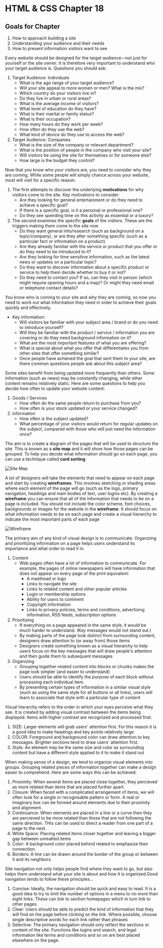 # HTML & CSS Chapter 18

## Goals for Chapter
1. How to approach building a site
2. Understanding your audience and their needs
3. How to present information visitors want to see

Every website should be designed for the target audience—not just for yourself or the site owner. It is therefore very important to understand who your target audience is. Questions you should ask: 

1. Target Audience: Individuals
    * What is the age range of your target audience?
    * Will your site appeal to more women or men? What is the mix?
    * Which country do your visitors live in?
    * Do they live in urban or rural areas?
    * What is the average income of visitors?
    * What level of education do they have?
    * What is their marital or family status?
    * What is their occupation?
    * How many hours do they work per week?
    * How often do they use the web?
    * What kind of device do they use to access the web?
2. Target Audience: Companies
    * What is the size of the company or relevant department?
    * What is the position of people in the company who visit your site?
    * Will visitors be using the site for themselves or for someone else?
    * How large is the budget they control?

Now that you know who your visitors are, you need to consider why they are coming. While some people will simply chance across your website, most will visit for a specific reason.

1. The first attempts to discover the underlying **motivations** for why visitors come to the site. Key motivations to consider:
    * Are they looking for general entertainment or do they need to achieve a specific goal?
    * If there is a specific goal, is it a personal or professional one?
    * Do they see spending time on this activity as essential or a luxury?
2. The second examines the specific **goals** of the visitors. These are the triggers making them come to the site now.
    * Do they want general info/research (such as background on a topic/company), or are they after something specific (such as a particular fact or information on a product)
    * Are they already familiar with the service or product that you offer or do they need to be introduced to it?
    * Are they looking for time sensitive information, such as the latest news or updates on a particular topic?
    * Do they want to discover information about a specific product or service to help them decide whether to buy it or not?
    * Do they need to contact you? If so, can they visit in person (which might require opening hours and a map)? Or might they need email or telephone contact details?

You know who is coming to your site and why they are coming, so now you need to work out what information they need in order to achieve their goals quickly and effectively. 
* Key information:
    * Will visitors be familiar with your subject area / brand or do you need to introduce yourself?
    * Will they be familiar with the product / service / information you are covering or do they need background information on it?
    * What are the most important features of what you are offering?
    * What is special about what you offer that differentiates you from other sites that offer something similar?
    * Once people have achieved the goal that sent them to your site, are there common questions people ask about this subject area?

Some sites benefit from being updated more frequently than others. Some information (such as news) may be constantly changing, while other content remains relatively static. Here are some questions to help you decide how often to update your website content:
1. Goods / Services
    * How often do the same people return to purchase from you?
    * How often is your stock updated or your service changed?
2. Information
    * How often is the subject updated?
    * What percentage of your visitors would return for regular updates on the subject, compared with those who will just need the information once?

The aim is to create a diagram of the pages that will be used to structure the site. This is known as a **site map** and it will show how those pages can be grouped.
To help you decide what information should go on each page, you can use a technique called **card sorting**

![Site Map](https://www.google.com/url?sa=i&url=https%3A%2F%2Fmoqups.com%2Ftemplates%2Fdiagrams-flowcharts%2Fsite-maps%2Fecommerce-shop-sitemap-template%2F&psig=AOvVaw3fUY7Qktk_vuBMdxT5BXh_&ust=1614993342874000&source=images&cd=vfe&ved=0CAIQjRxqFwoTCKiZ65T9l-8CFQAAAAAdAAAAABAD)

A lot of designers will take the elements that need to appear on each page and start by creating **wireframes**. This involves sketching or shading areas where each element of the page will go (such as the logo, primary navigation, headings and main bodies of text, user logins etc). By creating a **wireframe** you can ensure that all of the information that needs to be on a page is included. You should not include the color scheme, font choices, backgrounds or images for the website in the **wireframe**. It should focus on what information needs to be on each page and create a visual hierarchy to indicate the most important parts of each page

![Wireframe](https://www.google.com/url?sa=i&url=https%3A%2F%2Fmedium.com%2Fmockplus%2Fbasic-ui-ux-design-concept-difference-between-wireframe-prototype-a041b95f7cce&psig=AOvVaw03rHb9xO06mWILFTXJvfOh&ust=1614993631500000&source=images&cd=vfe&ved=0CAIQjRxqFwoTCNiDvaH-l-8CFQAAAAAdAAAAABAY)

The primary aim of any kind of visual design is to communicate. Organizing and prioritizing information on a page helps users understand its importance and what order to read it in.

1. Content
    * Web pages often have a lot of information to communicate. For example, the pages of online newspapers will have information that does not appear on every page of the print equivalent:
        * A masthead or logo
        * Links to navigate the site
        * Links to related content and other popular articles
        * Login or membership options
        * Ability for users to comment
        * Copyright information
        * Links to privacy policies, terms and conditions, advertising information, RSS feeds, subscription options
2. Prioritizing
    * If everything on a page appeared in the same style, it would be much harder to understand. (Key messages would not stand out.)
    * By making parts of the page look distinct from surrounding content, designers draw attention to (or away from) those items
    * Designers create something known as a visual hierarchy to help users focus on the key messages that will draw people's attention and then guide them to subsequent messages
3. Organizing
    * Grouping together related content into blocks or chunks makes the page look simpler (and easier to understand)
    * Users should be able to identify the purpose of each block without processing each individual item.
    * By presenting certain types of information in a similar visual style (such as using the same style for all buttons or all links), users will learn to associate that style with a particular type of content

Visual hierarchy refers to the order in which your eyes perceive what they see. It is created by adding visual contrast between the items being displayed. Items with higher contrast are recognized and processed first.

1. SIZE: Larger elements will grab users' attention first. For this reason it is a good idea to make headings and key points relatively large
2. COLOR: Foreground and background color can draw attention to key messages. Brighter sections tend to draw users' attention first.
3. Style: An element may be the same size and color as surrounding content but have a different style applied to it to make it stand out

When making sense of a design, we tend to organize visual elements into groups. Grouping related pieces of information together can make a design easier to comprehend. Here are some ways this can be achieved: 
1. Proximity: When several items are placed close together, they percieved as more related than items that are placed further apart. 
2. Closure: When faced with a complicated arrangement of items, we will often look for a single or recognisable pattern or form. A real or imaginary box can be formed around elements due to their proximity and alignment. 
3. Continuance: When elements are placed in a line or a curve then they are percieved to be more related than those that are not following the same direction. THis can be used to direct a reader from one part of a page to the next.
4. White Space: Placing related items closer together and leaving a bigger gap between unrealted items
5. Color: A background color placed behind related to emphasize their connection.
6. Borders: A line can be drawn around the border of the group or between it and its neighbors.

Site navigation not only helps people find where they want to go, but also helps them understand what your site is about and how it is organized.Good navigation tends to follow these principles...
1. Concise: Ideally, the navigation should be quick and easy to read. It is a good idea to try to limit the number of options in a menu to no more than eight links. These can link to section homepages which in turn link to other pages.
2. Clear: Users should be able to predict the kind of information that they will find on the page before clicking on the link. Where possible, choose single descriptive words for each link rather than phrases
3. Selective: The primary navigation should only reflect the sections or content of the site. Functions like logins and search, and legal information like terms and conditions and so on are best placed elsewhere on the page.
